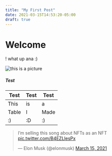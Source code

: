 ```yaml
---
title: "My First Post"
date: 2021-03-15T14:53:20-05:00
draft: true
---
```


# Welcome

 ! what up ana :)

![this is a picture](/animation.gif) 

##### Test

| Test  | Test | Test |
| ----- | ---- | ---- |
| This  | is   | a    |
| Table | I    | Made |
| :)    | :D   | :)   |

<blockquote class="twitter-tweet"><p lang="en" dir="ltr">I’m selling this song about NFTs as an NFT <a href="https://t.co/B4EZLlesPx">pic.twitter.com/B4EZLlesPx</a></p>&mdash; Elon Musk (@elonmusk) <a href="https://twitter.com/elonmusk/status/1371549960030842893?ref_src=twsrc%5Etfw">March 15, 2021</a></blockquote> <script async src="https://platform.twitter.com/widgets.js" charset="utf-8"></script>

